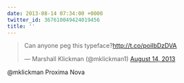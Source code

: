 ```yaml
---
date: 2013-08-14 07:34:00 +0000
twitter_id: 367610049424019456
title: ''
---
```


<blockquote class="twitter-tweet"><p lang="en" dir="ltr">Can anyone peg this typeface?<a href="http://t.co/poiIbDzDVA">http://t.co/poiIbDzDVA</a></p>&mdash; Marshall Klickman (@mklickman1) <a href="https://twitter.com/mklickman1/status/367459266527244288?ref_src=twsrc%5Etfw">August 14, 2013</a></blockquote>
<script async src="https://platform.twitter.com/widgets.js" charset="utf-8"></script>

@mklickman Proxima Nova
